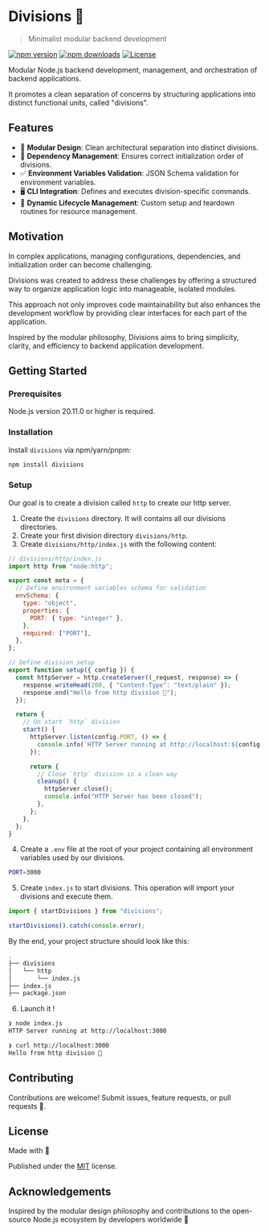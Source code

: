 # Divisions 🌿

> Minimalist modular backend development

<p>
  <a href="https://npmjs.com/package/divisions"><img src="https://img.shields.io/npm/v/divisions?style=flat&colorA=18181B&colorB=339933" alt="npm version"></a>
  <a href="https://npmjs.com/package/divisions"><img src="https://img.shields.io/npm/dm/divisions?style=flat&colorA=18181B&colorB=339933" alt="npm downloads"></a>
  <a href="https://github.com/matschik/divisions/blob/main/LICENSE"><img src="https://img.shields.io/github/license/matschik/divisions.svg?style=flat&colorA=18181B&colorB=339933" alt="License"></a>
</p>

Modular Node.js backend development, management, and orchestration of backend applications.

It promotes a clean separation of concerns by structuring applications into distinct functional units, called "divisions".

## Features

- 🧩 **Modular Design**: Clean architectural separation into distinct divisions.
- 🔗 **Dependency Management**: Ensures correct initialization order of divisions.
- ✅ **Environment Variables Validation**: JSON Schema validation for environment variables.
- 🖥 **CLI Integration**: Defines and executes division-specific commands.
- 🍃 **Dynamic Lifecycle Management**: Custom setup and teardown routines for resource management.

## Motivation

In complex applications, managing configurations, dependencies, and initialization order can become challenging.

Divisions was created to address these challenges by offering a structured way to organize application logic into manageable, isolated modules.

This approach not only improves code maintainability but also enhances the development workflow by providing clear interfaces for each part of the application.

Inspired by the modular philosophy, Divisions aims to bring simplicity, clarity, and efficiency to backend application development.

## Getting Started

### Prerequisites

Node.js version 20.11.0 or higher is required.

### Installation

Install `divisions` via npm/yarn/pnpm:

```bash
npm install divisions
```

### Setup

Our goal is to create a division called `http` to create our http server.

1. Create the `divisions` directory. It will contains all our divisions directories.
2. Create your first division directory `divisions/http`.
3. Create `divisions/http/index.js` with the following content:

```js
// divisions/http/index.js
import http from "node:http";

export const meta = {
  // Define environment variables schema for validation
  envSchema: {
    type: "object",
    properties: {
      PORT: { type: "integer" },
    },
    required: ["PORT"],
  },
};

// Define division setup
export function setup({ config }) {
  const httpServer = http.createServer((_request, response) => {
    response.writeHead(200, { "Content-Type": "text/plain" });
    response.end("Hello from http division 👋");
  });

  return {
    // On start `http` division
    start() {
      httpServer.listen(config.PORT, () => {
        console.info(`HTTP Server running at http://localhost:${config.PORT}`);
      });

      return {
        // Close `http` division in a clean way
        cleanup() {
          httpServer.close();
          console.info("HTTP Server has been closed");
        },
      };
    },
  };
}
```

4. Create a `.env` file at the root of your project containing all environment variables used by our divisions.

```sh
PORT=3000
```

5. Create `index.js` to start divisions. This operation will import your divisions and execute them.

```js
import { startDivisions } from "divisions";

startDivisions().catch(console.error);
```

By the end, your project structure should look like this:

```sh
.
├── divisions
│   └── http
│       └── index.js
├── index.js
├── package.json
```

6. Launch it !

```sh
❯ node index.js
HTTP Server running at http://localhost:3000

❯ curl http://localhost:3000
Hello from http division 👋
```

## Contributing

Contributions are welcome! Submit issues, feature requests, or pull requests 🤝.

## License

Made with 💚

Published under the [MIT](./LICENSE) license.

## Acknowledgements

Inspired by the modular design philosophy and contributions to the open-source Node.js ecosystem by developers worldwide 🙌
